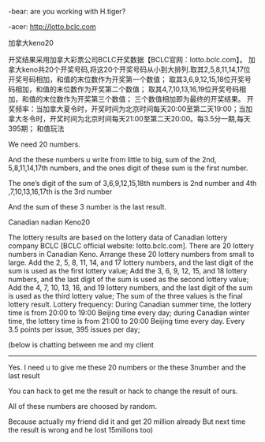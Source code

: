 -bear: are you working with H.tiger?

-acer:   http://lotto.bclc.com


加拿大keno20

   开奖结果采用加拿大彩票公司BCLC开奖数据【BCLC官网：lotto.bclc.com】。
    加拿大keno共20个开奖号码,将这20个开奖号码从小到大排列.取其2,5,8,11,14,17位开奖号码相加，和值的末位数作为开奖第一个数值；
    取其3,6,9,12,15,18位开奖号码相加，和值的末位数作为开奖第二个数值；
    取其4,7,10,13,16,19位开奖号码相加，和值的末位数作为开奖第三个数值；
    三个数值相加即为最终的开奖结果。
    开奖频率：当加拿大夏令时，开奖时间为北京时间每天20:00至第二天19:00；当加拿大冬令时，开奖时间为北京时间每天21:00至第二天20:00。每3.5分一期,每天395期；
    和值玩法

We need 20 numbers.

And the these numbers u write from little to big, sum of the 2nd, 5,8,11,14,17th numbers, and the ones digit of these sum is the first number.

The one’s digit of the sum of 3,6,9,12,15,18th numbers is 2nd number and 4th ,7,10,13,16,17th is the 3rd number

And the sum of these 3 number is the last result.

Canadian 
nadian Keno20

The lottery results are based on the lottery data of Canadian lottery company BCLC [BCLC official website: lotto.bclc.com].
There are 20 lottery numbers in Canadian Keno. Arrange these 20 lottery numbers from small to large. Add the 2, 5, 8, 11, 14, and 17 lottery numbers, and the last digit of the sum is used as the first lottery value;
Add the 3, 6, 9, 12, 15, and 18 lottery numbers, and the last digit of the sum is used as the second lottery value;
Add the 4, 7, 10, 13, 16, and 19 lottery numbers, and the last digit of the sum is used as the third lottery value;
The sum of the three values ​​is the final lottery result.
Lottery frequency: During Canadian summer time, the lottery time is from 20:00 to 19:00 Beijing time every day; during Canadian winter time, the lottery time is from 21:00 to 20:00 Beijing time every day. Every 3.5 points per issue, 395 issues per day;

(below is chatting between me and my client

--------------------------------

Yes. I need u to give me these 20 numbers or the these 3number  and the last result


You can hack to get me the result or hack to change the result of ours.

All of these numbers are choosed by random.


Because actually my friend did it and get 20 million already
But next time the result is wrong and he lost 15milions  too)
